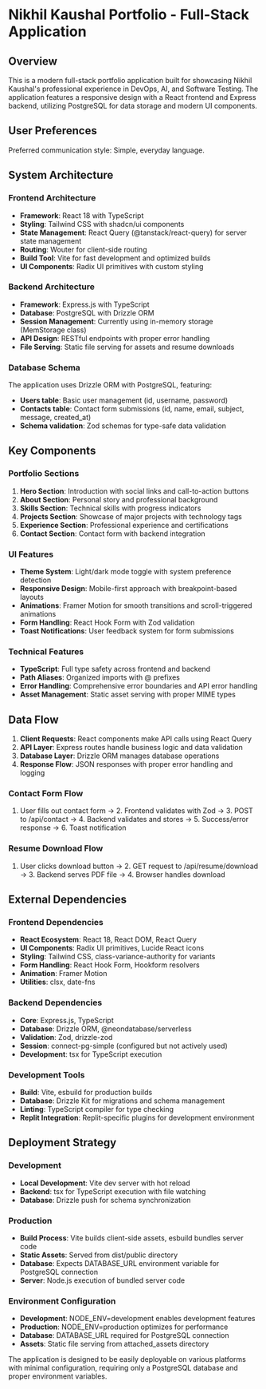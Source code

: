 # Nikhil Kaushal Portfolio - Full-Stack Application

## Overview

This is a modern full-stack portfolio application built for showcasing Nikhil Kaushal's professional experience in DevOps, AI, and Software Testing. The application features a responsive design with a React frontend and Express backend, utilizing PostgreSQL for data storage and modern UI components.

## User Preferences

Preferred communication style: Simple, everyday language.

## System Architecture

### Frontend Architecture
- **Framework**: React 18 with TypeScript
- **Styling**: Tailwind CSS with shadcn/ui components
- **State Management**: React Query (@tanstack/react-query) for server state management
- **Routing**: Wouter for client-side routing
- **Build Tool**: Vite for fast development and optimized builds
- **UI Components**: Radix UI primitives with custom styling

### Backend Architecture
- **Framework**: Express.js with TypeScript
- **Database**: PostgreSQL with Drizzle ORM
- **Session Management**: Currently using in-memory storage (MemStorage class)
- **API Design**: RESTful endpoints with proper error handling
- **File Serving**: Static file serving for assets and resume downloads

### Database Schema
The application uses Drizzle ORM with PostgreSQL, featuring:
- **Users table**: Basic user management (id, username, password)
- **Contacts table**: Contact form submissions (id, name, email, subject, message, created_at)
- **Schema validation**: Zod schemas for type-safe data validation

## Key Components

### Portfolio Sections
1. **Hero Section**: Introduction with social links and call-to-action buttons
2. **About Section**: Personal story and professional background
3. **Skills Section**: Technical skills with progress indicators
4. **Projects Section**: Showcase of major projects with technology tags
5. **Experience Section**: Professional experience and certifications
6. **Contact Section**: Contact form with backend integration

### UI Features
- **Theme System**: Light/dark mode toggle with system preference detection
- **Responsive Design**: Mobile-first approach with breakpoint-based layouts
- **Animations**: Framer Motion for smooth transitions and scroll-triggered animations
- **Form Handling**: React Hook Form with Zod validation
- **Toast Notifications**: User feedback system for form submissions

### Technical Features
- **TypeScript**: Full type safety across frontend and backend
- **Path Aliases**: Organized imports with @ prefixes
- **Error Handling**: Comprehensive error boundaries and API error handling
- **Asset Management**: Static asset serving with proper MIME types

## Data Flow

1. **Client Requests**: React components make API calls using React Query
2. **API Layer**: Express routes handle business logic and data validation
3. **Database Layer**: Drizzle ORM manages database operations
4. **Response Flow**: JSON responses with proper error handling and logging

### Contact Form Flow
1. User fills out contact form → 2. Frontend validates with Zod → 3. POST to /api/contact → 4. Backend validates and stores → 5. Success/error response → 6. Toast notification

### Resume Download Flow
1. User clicks download button → 2. GET request to /api/resume/download → 3. Backend serves PDF file → 4. Browser handles download

## External Dependencies

### Frontend Dependencies
- **React Ecosystem**: React 18, React DOM, React Query
- **UI Components**: Radix UI primitives, Lucide React icons
- **Styling**: Tailwind CSS, class-variance-authority for variants
- **Form Handling**: React Hook Form, Hookform resolvers
- **Animation**: Framer Motion
- **Utilities**: clsx, date-fns

### Backend Dependencies
- **Core**: Express.js, TypeScript
- **Database**: Drizzle ORM, @neondatabase/serverless
- **Validation**: Zod, drizzle-zod
- **Session**: connect-pg-simple (configured but not actively used)
- **Development**: tsx for TypeScript execution

### Development Tools
- **Build**: Vite, esbuild for production builds
- **Database**: Drizzle Kit for migrations and schema management
- **Linting**: TypeScript compiler for type checking
- **Replit Integration**: Replit-specific plugins for development environment

## Deployment Strategy

### Development
- **Local Development**: Vite dev server with hot reload
- **Backend**: tsx for TypeScript execution with file watching
- **Database**: Drizzle push for schema synchronization

### Production
- **Build Process**: Vite builds client-side assets, esbuild bundles server code
- **Static Assets**: Served from dist/public directory
- **Database**: Expects DATABASE_URL environment variable for PostgreSQL connection
- **Server**: Node.js execution of bundled server code

### Environment Configuration
- **Development**: NODE_ENV=development enables development features
- **Production**: NODE_ENV=production optimizes for performance
- **Database**: DATABASE_URL required for PostgreSQL connection
- **Assets**: Static file serving from attached_assets directory

The application is designed to be easily deployable on various platforms with minimal configuration, requiring only a PostgreSQL database and proper environment variables.